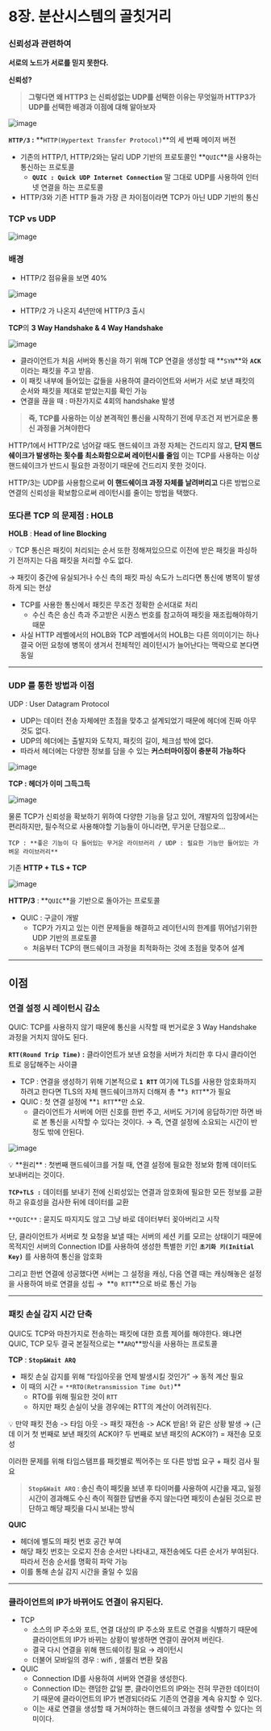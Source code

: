# 8장. 분산시스템의 골칫거리

### **신뢰성과 관련하여**

**서로의 노드가 서로를 믿지 못한다.** 

**신뢰성?**

> **그렇다면 왜 HTTP3 는 신뢰성없는 UDP를 선택한 이유는 무엇일까 
HTTP3가 UDP를 선택한 배경과 이점에 대해 알아보자**


![image](https://user-images.githubusercontent.com/27190617/203788416-697f4e61-a3e1-443d-860e-d510c7ea8cb3.png)


**`HTTP/3`  :**  **`HTTP(Hypertext Transfer Protocol)`**의 세 번째 메이저 버전

- 기존의 HTTP/1, HTTP/2와는 달리 UDP 기반의 프로토콜인 **`QUIC`**을 사용하는 통신하는 프로토콜
    - **`QUIC : Quick UDP Internet Connection`**
     말 그대로 UDP를 사용하여 인터넷 연결을 하는 프로토콜
- HTTP/3와 기존 HTTP 들과 가장 큰 차이점이라면 TCP가 아닌 UDP 기반의 통신

### TCP vs UDP
![image](https://user-images.githubusercontent.com/27190617/203788445-b167b624-5aa2-432f-ba01-0ca518ffee20.png)

### 배경

- HTTP/2 점유율을 보면 40%

![image](https://user-images.githubusercontent.com/27190617/203788524-527d440f-09cf-4b56-b414-b0a54622ae71.png)
- HTTP/2 가 나온지 4년만에 HTTP/3 출시

**TCP**의 **3 Way Handshake & 4 Way Handshake**

![image](https://user-images.githubusercontent.com/27190617/203788541-3b32a449-f5d1-4eca-9d93-e51c4d8a09e5.png)
- 클라이언트가 처음 서버와 통신을 하기 위해 TCP 연결을 생성할 때 **`SYN`**와 **`ACK`**
이라는 패킷을 주고 받음.
- 이 패킷 내부에 들어있는 값들을 사용하여 클라이언트와 서버가 서로 보낸 패킷의 순서와 패킷을 제대로 받았는지를 확인 가능
- 연결을 끊을 때 :  마찬가지로 4회의 handshake 발생

> **즉, TCP를 사용하는 이상 본격적인 통신을 시작하기 전에 무조건 저 번거로운 통신 과정을 거쳐야한다**

HTTP/1에서 HTTP/2로 넘어갈 때도 핸드쉐이크 과정 자체는 건드리지 않고, 
**단지 핸드쉐이크가 발생하는 횟수를 최소화함으로써 레이턴시를 줄임**
이는 TCP를 사용하는 이상 핸드쉐이크가 반드시 필요한 과정이기 때문에 건드리지 못한 것이다.

HTTP/3는 UDP를 사용함으로써 **이 핸드쉐이크 과정 자체를 날려버리고** 
다른 방법으로 연결의 신뢰성을 확보함으로써 레이턴시를 줄이는 방법을 택했다.
> 

### 또다른 TCP 의 문제점 : HOLB

**HOLB** : **Head of line Blocking**

<aside>
💡 TCP 통신은 패킷이 처리되는 순서 또한 정해져있으므로 
이전에 받은 패킷을 파싱하기 전까지는 다음 패킷을 처리할 수도 없다. 

→  패킷이 중간에 유실되거나 수신 측의 패킷 파싱 속도가 느리다면 통신에 병목이 발생하게 되는 현상

</aside>

- TCP를 사용한 통신에서 패킷은 무조건 정확한 순서대로 처리
    - 수신 측은 송신 측과 주고받은 시퀀스 번호를 참고하여 패킷을 재조립해야하기 때문
- 사실 HTTP 레벨에서의 HOLB와 TCP 레벨에서의 HOLB는 다른 의미이기는 하나 결국 어떤 요청에 병목이 생겨서 전체적인 레이턴시가 늘어난다는 맥락으로 본다면 동일

---

### UDP 를 통한 방법과 이점

UDP : User Datagram Protocol

- UDP는 데이터 전송 자체에만 초점을 맞추고 설계되었기 때문에 헤더에 진짜 아무 것도 없다.
- UDP의 헤더에는 출발지와 도착지, 패킷의 길이, 체크섬 밖에 없다.
- 따라서 헤더에는 다양한 정보를 담을 수 있는 **커스터마이징이 충분히 가능하다**

![image](https://user-images.githubusercontent.com/27190617/203788578-fbeafdc8-8bfd-4e6f-9dc0-077d701dd129.png)

**TCP : 헤더가 이미 그득그득**

![image](https://user-images.githubusercontent.com/27190617/203788610-a4b15edc-b5c2-4d28-b271-0358a5e353a0.png)

물론 TCP가 신뢰성을 확보하기 위하여 다양한 기능을 담고 있어, 개발자의 입장에서는 편리하지만, 
필수적으로 사용해야할 기능들이 아니라면, 무거운 단점으로…

`TCP : **좋은 기능이 다 들어있는 무거운 라이브러리 / UDP : 필요한 기능만 들어있는 가벼운 라이브러리**`

기존 **HTTP + TLS + TCP** 

![image](https://user-images.githubusercontent.com/27190617/203788668-42fe41bc-0f46-4c2f-a91a-02f922df7c75.png)


**HTTP/3** : **`QUIC`**을 기반으로 돌아가는 프로토콜

- QUIC :  구글이 개발
    - TCP가 가지고 있는 이런 문제들을 해결하고 레이턴시의 한계를 뛰어넘기위한  UDP 기반의 프로토콜
    - 처음부터 TCP의 핸드쉐이크 과정을 최적화하는 것에 초점을 맞추어 설계

---

## 이점

### **연결 설정 시 레이턴시 감소**

QUIC:  TCP를 사용하지 않기 때문에 통신을 시작할 때 번거로운 3 Way Handshake 과정을 거치지 않아도 된다. 

**`RTT(Round Trip Time)` :** 클라이언트가 보낸 요청을 서버가 처리한 후 다시 클라이언트로 응답해주는 사이클 

- TCP : 연결을 생성하기 위해 기본적으로 **`1 RTT`** 여기에 TLS를 사용한 암호화까지 하려고 한다면 TLS의 자체 핸드쉐이크까지 더해져 총 **`3 RTT`**가 필요
- QUIC : 첫 연결 설정에 **`1 RTT`**만 소요.
    - 클라이언트가 서버에 어떤 신호를 한번 주고, 서버도 거기에 응답하기만 하면 바로 본 통신을 시작할 수 있다는 것이다. 
    → 즉, 연결 설정에 소요되는 시간이 반 정도 밖에 안된다.

![image](https://user-images.githubusercontent.com/27190617/203788722-2beda91b-a393-499c-a2d8-a9b6fa5718b8.png)

<aside>
💡 **원리** : 
첫번째 핸드쉐이크를 거칠 때, 연결 설정에 필요한 정보와 함께 데이터도 보내버리는 것이다. 

**`TCP+TLS :`** 데이터를 보내기 전에 신뢰성있는 연결과 암호화에 필요한 모든 정보를 교환하고 유효성을 검사한 뒤에 데이터를 교환

`**QUIC**` : 묻지도 따지지도 않고 그냥 바로 데이터부터 꽂아버리고 시작

단, 클라이언트가 서버로 첫 요청을 보낼 때는 서버의 세션 키를 모르는 상태이기 때문에 목적지인 서버의 Connection ID를 사용하여 생성한 특별한 키인 **`초기화 키(Initial Key)`**
를 사용하여 통신을 암호화

그리고 한번 연결에 성공했다면 서버는 그 설정을 캐싱, 
다음 연결 때는 캐싱해놓은 설정을 사용하여 바로 연결을 성립 
→  **`0 RTT`**으로 바로 통신 가능

</aside>

---

### 패킷 손실 감지 시간 단축

QUIC도 TCP와 마찬가지로 전송하는 패킷에 대한 흐름 제어를 해야한다. 
왜냐면 QUIC, TCP 모두 결국 본질적으로는 **`ARQ`**방식을 사용하는 프로토콜

**TCP** : **`Stop&Wait ARQ`**

- 패킷 손실 감지를 위해 “타임아웃을 언제 발생시킬 것인가” → 동적 계산 필요
- 이 때의 시간 = `**RTO(Retransmission Time Out)`**
    - RTO를 위해 필요한 것이 `RTT`
    - 하지만 패킷 손실이 낫을 경우에는 RTT의 계산이 어려워진다.

<aside>
💡 만약 패킷 전송 -> 타임 아웃 -> 패킷 재전송 -> ACK 받음! 와 같은 상황 발생
→ (근데 이거 첫 번째로 보낸 패킷의 ACK야? 두 번째로 보낸 패킷의 ACK야?) 
= 재전송 모호성

</aside>

이러한 문제를 위해 타임스탬프를 패킷별로 찍어주는 또 다른 방법 요구 + 패킷 검사 필요 

> **`Stop&Wait ARQ` : 
송신 측이 패킷을 보낸 후 타이머를 사용하여 시간을 재고, 
일정 시간이 경과해도 수신 측이 적절한 답변을 주지 않는다면 패킷이 손실된 것으로 판단하고 해당 패킷을 다시 보내는 방식**
> 

**QUIC** 

- 헤더에 별도의 패킷 번호 공간 부여
- 해당 패킷 번호는 오로지 전송 순서만 나타내고, 재전송에도 다른 순서가 부여된다. 따라서 전송 순서를 명확히 파악 가능
- 이를 통해 손실 감지 시간을 줄일 수 있음

---

### 클라이언트의 IP가 바뀌어도 연결이 유지된다.

- TCP
    - 소스의 IP 주소와 포트, 연결 대상의 IP 주소와 포트로 연결을 식별하기 때문에 클라이언트의 IP가 바뀌는 상황이 발생하면 연결이 끊어져 버린다.
    - 결국 다시 연결을 위해 핸드쉐이킹 필요 → 레이턴시
    - 더불어 모바일의 경우 : wifi , 셀룰러 변환 잦음
- QUIC
    - Connection ID를 사용하여 서버와 연결을 생성한다.
    - Connection ID는 랜덤한 값일 뿐, 클라이언트의 IP와는 전혀 무관한 데이터이기 때문에 클라이언트의 IP가 변경되더라도 기존의 연결을 계속 유지할 수 있다.
    - 이는 새로 연결을 생성할 때 거쳐야하는 핸드쉐이크 과정을 생략할 수 있다는 의미이다.
